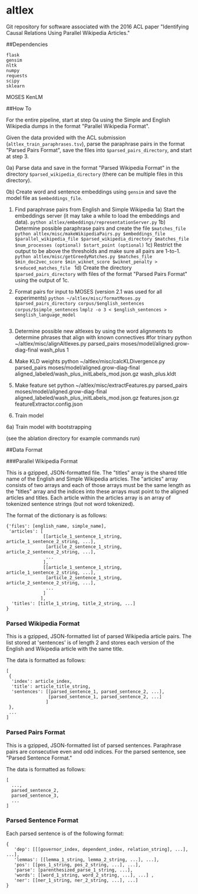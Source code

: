 # altlex

Git repository for software associated with the 2016 ACL paper "Identifying Causal Relations Using Parallel Wikipedia Articles."

##Dependencies
```
flask
gensim
nltk
numpy
requests
scipy
sklearn
```

MOSES
KenLM

##How To

For the entire pipeline, start at step 0a using the Simple and English Wikipedia dumps in the format "Parallel Wikipedia Format".

Given the data provided with the ACL submission (```altlex_train_paraphrases.tsv```), parse the paraphrase pairs in the format "Parsed Pairs Format", save the files into ```$parsed_pairs_directory```, and start at step 3.

0a) Parse data and save in the format "Parsed Wikipedia Format" in the directory ```$parsed_wikipedia_directory``` (there can be multiple files in this directory).

0b) Create word and sentence embeddings using ```gensim``` and save the model file as ```$embeddings_file```.

1) Find paraphrase pairs from English and Simple Wikipedia 
  1a) Start the embeddings server (it may take a while to load the embeddings and data).
      ```python altlex/embeddings/representationServer.py```
  1b) Determine possible paraphrase pairs and create the file ```$matches_file```
      ```python altlex/misc/makeWikipediaPairs.py $embeddings_file $parallel_wikipedia_file $parsed_wikipedia_directory $matches_file $num_processes (optional) $start_point (optional)```
  1c) Restrict the output to be above the thresholds and make sure all pairs are 1-to-1.
      ```python altlex/misc/getGreedyMatches.py $matches_file $min_doc2vec_score $min_wiknet_score $wiknet_penalty > $reduced_matches_file ```
  1d) Create the directory ```$parsed_pairs_directory``` with files of the format "Parsed Pairs Format" using the output of 1c.
  
2) Format pairs for input to MOSES (version 2.1 was used for all experiments)
   ```python ~/altlex/misc/formatMoses.py $parsed_pairs_directory corpus/$english_sentences corpus/$simple_sentences```
   ```lmplz -o 3 < $english_sentences > $english_language_model```
   ```perl train-model.perl --external-bin-dir moses/RELEASE-2.1/binaries/linux-64bit/training-tools/ --corpus corpus --f $english_sentences --e $simple_sentences --root-dir . --lm 0:3:$english_language_model -mgiza

3) Determine possible new altlexes by using the word alignments to determine phrases that align with known connectives
#for trinary
python ~/altlex/misc/alignAltlexes.py parsed_pairs moses/model/aligned.grow-diag-final wash_plus 1

4) Make KLD weights
python ~/altlex/misc/calcKLDivergence.py parsed_pairs moses/model/aligned.grow-diag-final aligned_labeled/wash_plus_initLabels_mod.json.gz wash_plus.kldt

5) Make feature set
python ~/altlex/misc/extractFeatures.py parsed_pairs moses/model/aligned.grow-diag-final aligned_labeled/wash_plus_initLabels_mod.json.gz features.json.gz featureExtractor.config.json

6) Train model

6a) Train model with bootstrapping

(see the ablation directory for example commands run)

##Data Format

###Parallel Wikipedia Format

This is a gzipped, JSON-formatted file.  The "titles" array is the shared title name of the English and Simple Wikipedia articles.  The "articles" array consists of two arrays and each of those arrays must be the same length as the "titles" array and the indices into these arrays must point to the aligned articles and titles.  Each article within the articles array is an array of tokenized sentence strings (but not word tokenized).

The format of the dictionary is as follows:
```
{'files': [english_name, simple_name],
 'articles': [
              [[article_1_sentence_1_string, article_1_sentence_2_string, ...],
               [article_2_sentence_1_string, article_2_sentence_2_string, ...],
               ...
              ],
              [[article_1_sentence_1_string, article_1_sentence_2_string, ...],
               [article_2_sentence_1_string, article_2_sentence_2_string, ...],
               ...
              ]
             ],
  'titles': [title_1_string, title_2_string, ...]
}
```

### Parsed Wikipedia Format
This is a gzipped, JSON-formatted list of parsed Wikipedia article pairs.  The list stored at 'sentences' is of length 2 and stores each version of the English and Wikipedia article with the same title.

The data is formatted as follows:
```
[
 {
  'index': article_index,
  'title': article_title_string,
  'sentences': [[parsed_sentence_1, parsed_sentence_2, ...],
                [parsed_sentence_1, parsed_sentence_2, ...]
               ]
 },
 ...
]
```

### Parsed Pairs Format

This is a gzipped, JSON-formatted list of parsed sentences.  Paraphrase pairs are consecutive even and odd indices.
For the parsed sentence, see "Parsed Sentence Format."

The data is formatted as follows:
```
[
  ...,
  parsed_sentence_2,
  parsed_sentence_3,
  ...
]
```

### Parsed Sentence Format

Each parsed sentence is of the following format:
```
{
   'dep': [[[governor_index, dependent_index, relation_string], ...], ...], 
   'lemmas': [[lemma_1_string, lemma_2_string, ...], ...],
   'pos': [[pos_1_string, pos_2_string, ...], ...],
   'parse': [parenthesized_parse_1_string, ...], 
   'words': [[word_1_string, word_2_string, ...], ...] , 
   'ner': [[ner_1_string, ner_2_string, ...], ...]
}
```  
